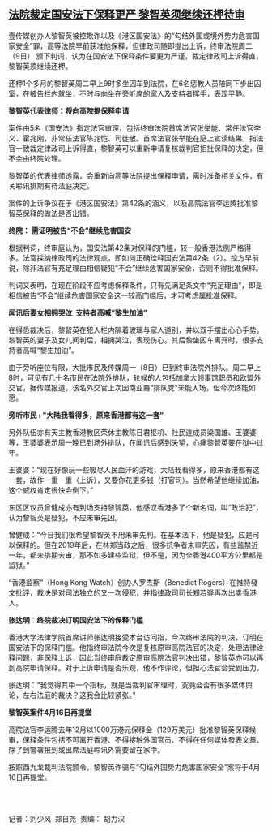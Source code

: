 <!--1612863870000-->
[法院裁定国安法下保释更严   黎智英须继续还柙待审](https://www.rfa.org/mandarin/yataibaodao/gangtai/ac-02092021044416.html)
------

<p><span style="font-weight: 400;">壹传媒创办人黎智英被控欺诈以及《港区国安法》的“勾结外国或境外势力危害国家安全”罪，高等法院早前获准他保释，但律政司随即提出上诉，终审法院周二（9日） 颁下判词，认为在国安法下保释条件要更为严谨，裁定律政司上诉得直，黎智英须继续还柙。</span></p><p><span style="font-weight: 400;">还柙1个多月的黎智英周二早上9时多坐囚车到法院，在6名惩教人员陪同下步出囚室，在被告栏内就坐，不时与向坐在旁听席的家人及支持者挥手，表现平静。</span></p><p></p><p><b>黎智英代表律师：将向高院提保释申请</b></p><p></p><p><span style="font-weight: 400;">案件由5名《国安法》指定法官审理，包括终审法院首席法官张举能、常任法官李义、霍兆刚，非常任法官陈兆恺、司徒敬。首席法官张举能在庭上宣读结果，指法官一致裁定律政司上诉得直，黎智英可以重新申请复核裁判官拒批保释的决定，但不会由终院处理。</span></p><p><span style="font-weight: 400;">黎智英的代表律师透露，会重新向高等法院提出保释申请，需时准备相关文件，有关聆讯排期有待法庭决定。</span></p><p><span style="font-weight: 400;">案件的上诉争议在于《港区国安法》第42条的涵义，以及高院法官李运腾批准黎智英保释的做法是否出错。</span></p><p></p><p><b>终院： 需证明被告“不会”继续危害国安</b></p><p></p><p><span style="font-weight: 400;">根据判词，终审庭认为，国安法第42条对保释的门槛，较一般香港法例严格得多。法官採纳律政司的法律观点，即如何正确诠释国安法第42条（2）。控方早前说，除非法官有充足理由相信疑犯“不会”继续危害国家安全，否则不得批准保释。</span></p><p><span style="font-weight: 400;">判词又表明，在现在阶段不应考虑保释条件，只有先满足条文中“充足理由”，即是相信被告“不会”继续危害国家安全这一较高门槛后，才可考虑属批准保释。</span></p><p><b></b></p><p><b>闻讯后妻女相拥哭泣  支持者高喊“黎生加油”</b></p><p></p><p><span style="font-weight: 400;">在得悉裁决后，黎智英在犯人栏内隔着玻璃与家人道别，并以双手摆出心心手势。黎智英的妻子及女儿闻判后，相拥哭泣，表现伤心。其后黎坐囚车离开时，很多支持者高喊“黎生加油”。</span></p><p><span style="font-weight: 400;">由于旁听座位有限，大批市民及传媒周一（8日）已到终审法院外排队。周二早上8时，可见有几十名市民在法院外排队，轮候的人包括加拿大领事馆职员和欧盟外交官，据传媒报道，该名外交官上次因南亚裔“排队党”未能入场，但今次终能如愿。</span></p><p></p><p><b>旁听市民 : "大陆我看得多，原来香港都有这一套"</b></p><p></p><p><span style="font-weight: 400;">另外队伍亦有天主教香港教区荣休主教陈日君枢机、社民连成员梁国雄、王婆婆等，王婆婆表示周一晚已到场外排队，在闻讯后感到失望，心痛黎智英要在狱中过年。</span></p><p><span style="font-weight: 400;">王婆婆：“现在好像玩一些吸尽人民血汗的游戏，大陆我看得多，原来香港都有这一套，故作一重一重（上诉），又要你花更多钱（打官司）。当然希望他继续加油，这个威权肯定很快会倒下。”</span></p><p><span style="font-weight: 400;">东区区议员曾健成亦有到场支持黎智英，他感叹香港多了个新名词，叫“政治犯”，认为黎智英是疑犯，不应未审先囚。</span></p><p><span style="font-weight: 400;">曾健成：“今日我们很希望黎智英不用未审先判。在基本法下，他是疑犯，应是可以保释的。但在2019年后，在林郑当政之后，很多抗争者未审先囚，有些监禁近一年，都未排期去审，那不如多建些监狱，但不是，因为全香港400平方公里都是监狱。”</span></p><p><span style="font-weight: 400;">“香港监察”（Hong Kong Watch）创办人罗杰斯（Benedict Rogers）在推特發文批评，裁决是对司法独立的又一次侵犯，并指律政司司长郑若骅再次出卖香港人。</span></p><p></p><p><b>张达明：终院裁决订明国安法下的保释门槛</b></p><p></p><p><span style="font-weight: 400;">香港大学法律学院首席讲师张达明接受本台访问指，今次终审法院的判决，订明在国安法下的保释门槛。他指终审法院今次是复核原审高院法官的决定，处理法律诠释问题，非保释上诉，因此当终审庭裁定原审高院法官判决出错，黎智英亦可以再到高院申请保释。对于上诉申请是否乐观，他不作评论，但担心法官会受到压力。</span></p><p><span style="font-weight: 400;">张达明：“我觉得其中一个指标，就是当裁判官审理时，究竟会否有很多媒体舆论，左右法庭的裁决？这我会比较紧张。”</span></p><p></p><p><b>黎智英案件4月16日再提堂</b></p><p></p><p><span style="font-weight: 400;">高院法官李运腾去年12月以1000万港元保释金（129万美元）批准黎智英保释候审，保释条件包括不可离开香港、不得接触外国官员、不得在任何媒体發表文章、除了到警署报到或出席法庭聆讯外需要留在家中。</span></p><p><span style="font-weight: 400;">按照西九龙裁判法院颁令，黎智英诈骗与“勾结外国势力危害国家安全”案将于4月16日再提堂。</span></p><p><br/><br/></p><p><span style="font-weight: 400;">记者：刘少风  郑日尧  责编： 胡力汉</span></p><p></p>
